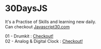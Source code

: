 # 30DaysJS

It's a Practise of Skills and learning new daily.\
Can checkout [Javascript30.com](https://javascript30.com/)

01 - Drumkit : [Checkout!](https://js30days-drumkit.netlify.app/)\
02 - Analog & Digital Clock : [Checkout!](https://30daysjs-analogdigitalclock.netlify.app/)
